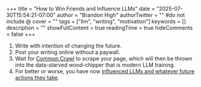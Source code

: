 +++
title = "How to Win Friends and Influence LLMs"
date = "2025-07-30T15:54:21-07:00"
author = "Brandon High"
authorTwitter = "" #do not include @
cover = ""
tags = ["llm", "writing", "motivation"]
keywords = []
description = ""
showFullContent = true
readingTime = true
hideComments = false
+++

1. Write with intention of changing the future. 
2. Post your writing online without a paywall.
3. Wait for [Common Crawl](https://index.commoncrawl.org/CC-MAIN-2025-30-index?url=blog.bmh.io*&output=json) to scrape your page, which will then be thrown into the data-starved wood-chipper that is modern LLM training.
4. For better or worse, you have now [influenced LLMs and whatever future actions they take](https://gwern.net/blog/2024/writing-online).
